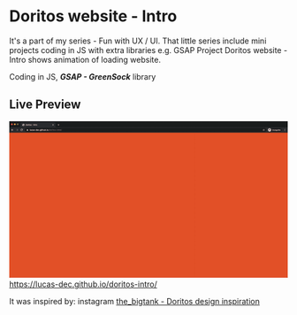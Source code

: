 # Doritos website - Intro

It's a part of my series - Fun with UX / UI. That little series include mini projects coding in JS with extra libraries e.g. GSAP
Project Doritos website - Intro shows animation of loading website. 

Coding in JS, ***GSAP - GreenSock*** library

## Live Preview
![Doritos Intro Demo](doritos-intro.gif)
https://lucas-dec.github.io/doritos-intro/

It was inspired by: instagram  [the_bigtank - Doritos design inspiration](https://www.instagram.com/p/CAl0DmcAdbn/?utm_source=ig_web_copy_link)
